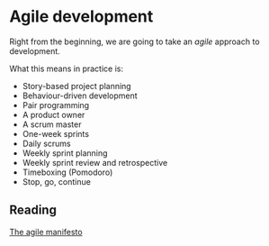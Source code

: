 # Agile development

Right from the beginning, we are going to take an *agile* approach to development.

What this means in practice is:

* Story-based project planning
* Behaviour-driven development
* Pair programming
* A product owner
* A scrum master
* One-week sprints
* Daily scrums
* Weekly sprint planning
* Weekly sprint review and retrospective 
* Timeboxing (Pomodoro)
* Stop, go, continue

## Reading

[The agile manifesto](http://agilemanifesto.org/)

